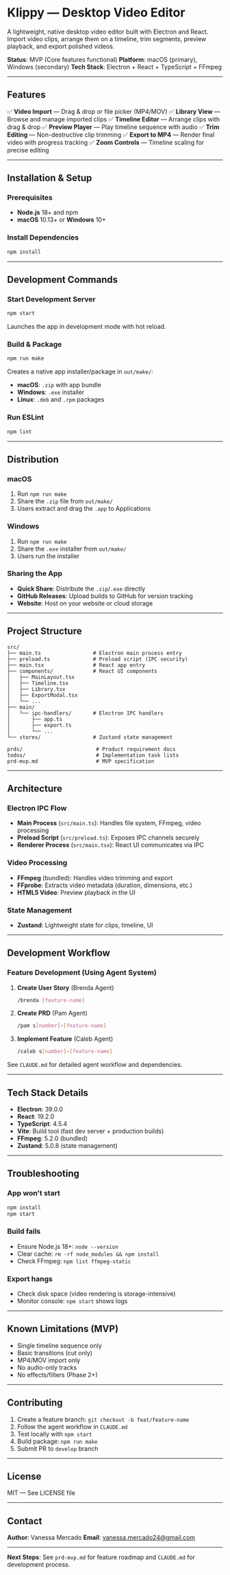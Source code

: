 # Klippy — Desktop Video Editor

A lightweight, native desktop video editor built with Electron and React. Import video clips, arrange them on a timeline, trim segments, preview playback, and export polished videos.

**Status**: MVP (Core features functional)
**Platform**: macOS (primary), Windows (secondary)
**Tech Stack**: Electron + React + TypeScript + FFmpeg

---

## Features

✅ **Video Import** — Drag & drop or file picker (MP4/MOV)
✅ **Library View** — Browse and manage imported clips
✅ **Timeline Editor** — Arrange clips with drag & drop
✅ **Preview Player** — Play timeline sequence with audio
✅ **Trim Editing** — Non-destructive clip trimming
✅ **Export to MP4** — Render final video with progress tracking
✅ **Zoom Controls** — Timeline scaling for precise editing

---

## Installation & Setup

### Prerequisites
- **Node.js** 18+ and npm
- **macOS** 10.13+ or **Windows** 10+

### Install Dependencies
```bash
npm install
```

---

## Development Commands

### Start Development Server
```bash
npm start
```
Launches the app in development mode with hot reload.

### Build & Package
```bash
npm run make
```
Creates a native app installer/package in `out/make/`:
- **macOS**: `.zip` with app bundle
- **Windows**: `.exe` installer
- **Linux**: `.deb` and `.rpm` packages

### Run ESLint
```bash
npm lint
```

---

## Distribution

### macOS
1. Run `npm run make`
2. Share the `.zip` file from `out/make/`
3. Users extract and drag the `.app` to Applications

### Windows
1. Run `npm run make`
2. Share the `.exe` installer from `out/make/`
3. Users run the installer

### Sharing the App
- **Quick Share**: Distribute the `.zip`/`.exe` directly
- **GitHub Releases**: Upload builds to GitHub for version tracking
- **Website**: Host on your website or cloud storage

---

## Project Structure

```
src/
├── main.ts                 # Electron main process entry
├── preload.ts              # Preload script (IPC security)
├── main.tsx                # React app entry
├── components/             # React UI components
│   ├── MainLayout.tsx
│   ├── Timeline.tsx
│   ├── Library.tsx
│   ├── ExportModal.tsx
│   └── ...
├── main/
│   └── ipc-handlers/       # Electron IPC handlers
│       ├── app.ts
│       ├── export.ts
│       └── ...
└── stores/                 # Zustand state management

prds/                        # Product requirement docs
todos/                       # Implementation task lists
prd-mvp.md                   # MVP specification
```

---

## Architecture

### Electron IPC Flow
- **Main Process** (`src/main.ts`): Handles file system, FFmpeg, video processing
- **Preload Script** (`src/preload.ts`): Exposes IPC channels securely
- **Renderer Process** (`src/main.tsx`): React UI communicates via IPC

### Video Processing
- **FFmpeg** (bundled): Handles video trimming and export
- **FFprobe**: Extracts video metadata (duration, dimensions, etc.)
- **HTML5 Video**: Preview playback in the UI

### State Management
- **Zustand**: Lightweight state for clips, timeline, UI

---

## Development Workflow

### Feature Development (Using Agent System)

1. **Create User Story** (Brenda Agent)
   ```bash
   /brenda [feature-name]
   ```

2. **Create PRD** (Pam Agent)
   ```bash
   /pam s[number]-[feature-name]
   ```

3. **Implement Feature** (Caleb Agent)
   ```bash
   /caleb s[number]-[feature-name]
   ```

See `CLAUDE.md` for detailed agent workflow and dependencies.

---

## Tech Stack Details

- **Electron**: 39.0.0
- **React**: 19.2.0
- **TypeScript**: 4.5.4
- **Vite**: Build tool (fast dev server + production builds)
- **FFmpeg**: 5.2.0 (bundled)
- **Zustand**: 5.0.8 (state management)

---

## Troubleshooting

### App won't start
```bash
npm install
npm start
```

### Build fails
- Ensure Node.js 18+: `node --version`
- Clear cache: `rm -rf node_modules && npm install`
- Check FFmpeg: `npm list ffmpeg-static`

### Export hangs
- Check disk space (video rendering is storage-intensive)
- Monitor console: `npm start` shows logs

---

## Known Limitations (MVP)

- Single timeline sequence only
- Basic transitions (cut only)
- MP4/MOV import only
- No audio-only tracks
- No effects/filters (Phase 2+)

---

## Contributing

1. Create a feature branch: `git checkout -b feat/feature-name`
2. Follow the agent workflow in `CLAUDE.md`
3. Test locally with `npm start`
4. Build package: `npm run make`
5. Submit PR to `develop` branch

---

## License

MIT — See LICENSE file

---

## Contact

**Author**: Vanessa Mercado
**Email**: vanessa.mercado24@gmail.com

---

**Next Steps**: See `prd-mvp.md` for feature roadmap and `CLAUDE.md` for development process.
